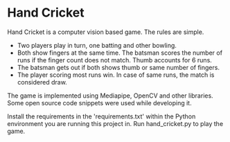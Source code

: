 # Hand Cricket
Hand Cricket is a computer vision based game. The rules are simple. 
- Two players play in turn, one batting and other bowling.
- Both show fingers at the same time. The batsman scores the number of runs if the finger count does not match. Thumb accounts for 6 runs.
- The batsman gets out if both shows thumb or same number of fingers.
- The player scoring most runs win. In case of same runs, the match is considered draw.

The game is implemented using Mediapipe, OpenCV and other libraries. Some open source code snippets were used while developing it.

Install the requirements in the 'requirements.txt' within the Python environment you are running this project in.
Run hand_cricket.py to play the game.

